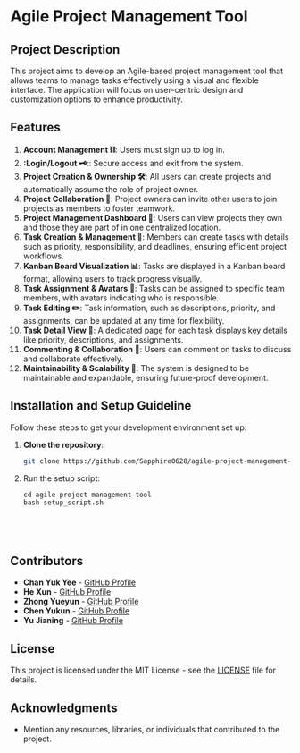 # Agile Project Management Tool 

## Project Description
This project aims to develop an Agile-based project management tool that allows teams to manage tasks effectively using a visual and flexible interface. The application will focus on user-centric design and customization options to enhance productivity.

## Features
1. **Account Management ⛓️**: Users must sign up to log in.
2. **:Login/Logout 🗝️**:: Secure access and exit from the system.
3. **Project Creation & Ownership 🛠️**: All users can create projects and automatically assume the role of project owner.  
4. **Project Collaboration 🤝**: Project owners can invite other users to join projects as members to foster teamwork.  
5. **Project Management Dashboard 📂**: Users can view projects they own and those they are part of in one centralized location.  
6. **Task Creation & Management 🎯**: Members can create tasks with details such as priority, responsibility, and deadlines, ensuring efficient project workflows.  
7. **Kanban Board Visualization 📊**: Tasks are displayed in a Kanban board format, allowing users to track progress visually.  
8. **Task Assignment & Avatars 👤**: Tasks can be assigned to specific team members, with avatars indicating who is responsible.  
9. **Task Editing ✏️**: Task information, such as descriptions, priority, and assignments, can be updated at any time for flexibility.  
10. **Task Detail View 📝**: A dedicated page for each task displays key details like priority, descriptions, and assignments.  
11. **Commenting & Collaboration 💬**: Users can comment on tasks to discuss and collaborate effectively.  
12. **Maintainability & Scalability 🔧**: The system is designed to be maintainable and expandable, ensuring future-proof development.  

## Installation and Setup Guideline
Follow these steps to get your development environment set up:

1. **Clone the repository**:
   ```bash
   git clone https://github.com/Sapphire0628/agile-project-management-tool.git
   ```

2. Run the setup script:
    ```
    cd agile-project-management-tool
    bash setup_script.sh
    




## Contributors
- **Chan Yuk Yee** - [GitHub Profile](https://github.com/sapphire0628)
- **He Xun** - [GitHub Profile](https://github.com/SayuriTomo)
- **Zhong Yueyun** - [GitHub Profile](https://github.com/guguguteam)
- **Chen Yukun** - [GitHub Profile](https://github.com/cykunkun)
- **Yu Jianing** - [GitHub Profile](https://github.com/yechen17)

## License
This project is licensed under the MIT License - see the [LICENSE](LICENSE) file for details.

## Acknowledgments
- Mention any resources, libraries, or individuals that contributed to the project.
